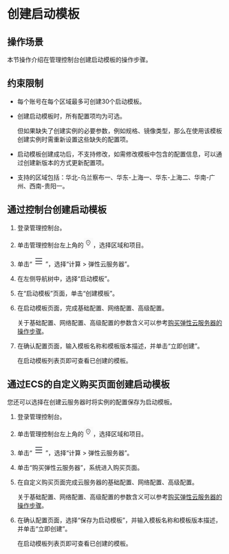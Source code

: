 # 创建启动模板<a name="ecs_03_1202"></a>

## 操作场景<a name="section11746253145419"></a>

本节操作介绍在管理控制台创建启动模板的操作步骤。

## 约束限制<a name="section33311434175713"></a>

-   每个账号在每个区域最多可创建30个启动模板。
-   创建启动模板时，所有配置项均为可选。

    但如果缺失了创建实例的必要参数，例如规格、镜像类型，那么在使用该模板创建实例时需重新设置这些缺失的配置项。

-   启动模板创建成功后，不支持修改，如需修改模板中包含的配置信息，可以通过创建新版本的方式更新配置项。
-   支持的区域包括：华北-乌兰察布一、华东-上海一、华东-上海二、华南-广州、西南-贵阳一。

## 通过控制台创建启动模板<a name="section112420416585"></a>

1.  登录管理控制台。
2.  单击管理控制台左上角的![](figures/icon-region.png)，选择区域和项目。
3.  单击“![](figures/service-list.jpg)”，选择“计算 \> 弹性云服务器”。
4.  在左侧导航树中，选择“启动模板”。
5.  在“启动模板”页面，单击“创建模板”。
6.  在启动模板页面，完成基础配置、网络配置、高级配置。

    关于基础配置、网络配置、高级配置的参数含义可以参考[购买弹性云服务器的操作步骤](https://support.huaweicloud.com/qs-ecs/ecs_02_0009.html)。

7.  在确认配置页面，输入模板名称和模板版本描述，并单击“立即创建”。

    在启动模板列表页即可查看已创建的模板。

## 通过ECS的自定义购买页面创建启动模板<a name="section898212119619"></a>

您还可以选择在创建云服务器时将实例的配置保存为启动模板。

1.  登录管理控制台。
2.  单击管理控制台左上角的![](figures/icon-region.png)，选择区域和项目。
3.  单击“![](figures/service-list.jpg)”，选择“计算 \> 弹性云服务器”。
4.  单击“购买弹性云服务器”，系统进入购买页面。
5.  在自定义购买页面完成云服务器的基础配置、网络配置、高级配置。

    关于基础配置、网络配置、高级配置的参数含义可以参考[购买弹性云服务器的操作步骤](https://support.huaweicloud.com/qs-ecs/ecs_02_0009.html)。

6.  在确认配置页面，选择“保存为启动模板”，并输入模板名称和模板版本描述，并单击“立即创建”。

    在启动模板列表页即可查看已创建的模板。

